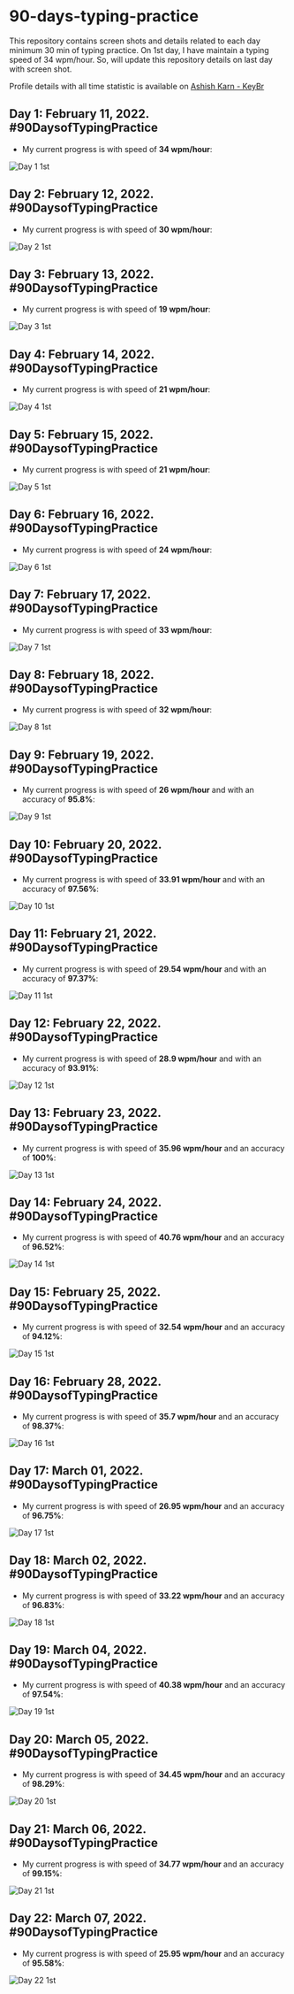 # 90-days-typing-practice

This repository contains screen shots and details related to each day minimum 30 min of typing practice. 
On 1st day, I have maintain a typing speed of 34 wpm/hour. 
So, will update this repository details on last day with screen shot.

Profile details with all time statistic is available on [Ashish Karn - KeyBr](https://www.keybr.com/profile/64w45d6) 


## Day 1: February 11, 2022. #90DaysofTypingPractice
- My current progress is with speed of **34 wpm/hour**:

![Day 1 1st](images/day-01.png)


## Day 2: February 12, 2022. #90DaysofTypingPractice
- My current progress is with speed of **30 wpm/hour**:

![Day 2 1st](images/day-02.png)


## Day 3: February 13, 2022. #90DaysofTypingPractice
- My current progress is with speed of **19 wpm/hour**:

![Day 3 1st](images/day-03.png)


## Day 4: February 14, 2022. #90DaysofTypingPractice
- My current progress is with speed of **21 wpm/hour**:

![Day 4 1st](images/day-04.png)


## Day 5: February 15, 2022. #90DaysofTypingPractice
- My current progress is with speed of **21 wpm/hour**:

![Day 5 1st](images/day-05.png)


## Day 6: February 16, 2022. #90DaysofTypingPractice
- My current progress is with speed of **24 wpm/hour**:

![Day 6 1st](images/day-06.png)


## Day 7: February 17, 2022. #90DaysofTypingPractice
- My current progress is with speed of **33 wpm/hour**:

![Day 7 1st](images/day-07.png)


## Day 8: February 18, 2022. #90DaysofTypingPractice
- My current progress is with speed of **32 wpm/hour**:

![Day 8 1st](images/day-08.png)


## Day 9: February 19, 2022. #90DaysofTypingPractice
- My current progress is with speed of **26 wpm/hour** and with an accuracy of **95.8%**:

![Day 9 1st](images/day-09.png)


## Day 10: February 20, 2022. #90DaysofTypingPractice
- My current progress is with speed of **33.91 wpm/hour** and with an accuracy of **97.56%**:

![Day 10 1st](images/day-10.png)


## Day 11: February 21, 2022. #90DaysofTypingPractice
- My current progress is with speed of **29.54 wpm/hour** and with an accuracy of **97.37%**:

![Day 11 1st](images/day-11.png)


## Day 12: February 22, 2022. #90DaysofTypingPractice
- My current progress is with speed of **28.9 wpm/hour** and with an accuracy of **93.91%**:

![Day 12 1st](images/day-12.png)


## Day 13: February 23, 2022. #90DaysofTypingPractice
- My current progress is with speed of **35.96 wpm/hour** and an accuracy of **100%**:

![Day 13 1st](images/day-13.png)


## Day 14: February 24, 2022. #90DaysofTypingPractice
- My current progress is with speed of **40.76 wpm/hour** and an accuracy of **96.52%**:

![Day 14 1st](images/day-14.png)


## Day 15: February 25, 2022. #90DaysofTypingPractice
- My current progress is with speed of **32.54 wpm/hour** and an accuracy of **94.12%**:

![Day 15 1st](images/day-15.png)


## Day 16: February 28, 2022. #90DaysofTypingPractice
- My current progress is with speed of **35.7 wpm/hour** and an accuracy of **98.37%**:

![Day 16 1st](images/day-16.png)


## Day 17: March 01, 2022. #90DaysofTypingPractice
- My current progress is with speed of **26.95 wpm/hour** and an accuracy of **96.75%**:

![Day 17 1st](images/day-17.png)


## Day 18: March 02, 2022. #90DaysofTypingPractice
- My current progress is with speed of **33.22 wpm/hour** and an accuracy of **96.83%**:

![Day 18 1st](images/day-18.png)


## Day 19: March 04, 2022. #90DaysofTypingPractice
- My current progress is with speed of **40.38 wpm/hour** and an accuracy of **97.54%**:

![Day 19 1st](images/day-19.png)



## Day 20: March 05, 2022. #90DaysofTypingPractice
- My current progress is with speed of **34.45 wpm/hour** and an accuracy of **98.29%**:

![Day 20 1st](images/day-20.png)



## Day 21: March 06, 2022. #90DaysofTypingPractice
- My current progress is with speed of **34.77 wpm/hour** and an accuracy of **99.15%**:

![Day 21 1st](images/day-21.png)



## Day 22: March 07, 2022. #90DaysofTypingPractice
- My current progress is with speed of **25.95 wpm/hour** and an accuracy of **95.58%**:

![Day 22 1st](images/day-22.png)